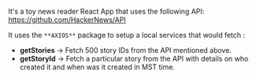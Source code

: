 It's a toy news reader React App that uses the following API:
https://github.com/HackerNews/API

It uses the `**AXIOS**` package to setup a local services that would fetch :
- **getStories** -> Fetch 500 story IDs from the API mentioned above.
- **getStoryId** -> Fetch a particular story from the API with details on who created it and when was it created in MST time.
